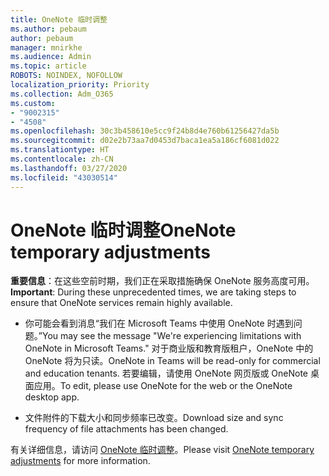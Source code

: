```yaml
---
title: OneNote 临时调整
ms.author: pebaum
author: pebaum
manager: mnirkhe
ms.audience: Admin
ms.topic: article
ROBOTS: NOINDEX, NOFOLLOW
localization_priority: Priority
ms.collection: Adm_O365
ms.custom:
- "9002315"
- "4508"
ms.openlocfilehash: 30c3b458610e5cc9f24b8d4e760b61256427da5b
ms.sourcegitcommit: d02e2b73aa7d0453d7baca1ea5a186cf6081d022
ms.translationtype: HT
ms.contentlocale: zh-CN
ms.lasthandoff: 03/27/2020
ms.locfileid: "43030514"
---
```

# <a name="onenote-temporary-adjustments"></a><span data-ttu-id="213ab-102">OneNote 临时调整</span><span class="sxs-lookup"><span data-stu-id="213ab-102">OneNote temporary adjustments</span></span>

<span data-ttu-id="213ab-103">**重要信息**：在这些空前时期，我们正在采取措施确保 OneNote 服务高度可用。</span><span class="sxs-lookup"><span data-stu-id="213ab-103">**Important**: During these unprecedented times, we are taking steps to ensure that OneNote services remain highly available.</span></span>

- <span data-ttu-id="213ab-104">你可能会看到消息“我们在 Microsoft Teams 中使用 OneNote 时遇到问题。”</span><span class="sxs-lookup"><span data-stu-id="213ab-104">You may see the message "We're experiencing limitations with OneNote in Microsoft Teams."</span></span> <span data-ttu-id="213ab-105">对于商业版和教育版租户，OneNote 中的 OneNote 将为只读。</span><span class="sxs-lookup"><span data-stu-id="213ab-105">OneNote in Teams will be read-only for commercial and education tenants.</span></span> <span data-ttu-id="213ab-106">若要编辑，请使用 OneNote 网页版或 OneNote 桌面应用。</span><span class="sxs-lookup"><span data-stu-id="213ab-106">To edit, please use OneNote for the web or the OneNote desktop app.</span></span>

- <span data-ttu-id="213ab-107">文件附件的下载大小和同步频率已改变。</span><span class="sxs-lookup"><span data-stu-id="213ab-107">Download size and sync frequency of file attachments has been changed.</span></span>

<span data-ttu-id="213ab-108">有关详细信息，请访问 [OneNote 临时调整](https://techcommunity.microsoft.com/t5/onenote-service-updates/awareness-of-temporary-adjustments-in-microsoft-onenote/m-p/1248100)。</span><span class="sxs-lookup"><span data-stu-id="213ab-108">Please visit [OneNote temporary adjustments](https://techcommunity.microsoft.com/t5/onenote-service-updates/awareness-of-temporary-adjustments-in-microsoft-onenote/m-p/1248100) for more information.</span></span>
